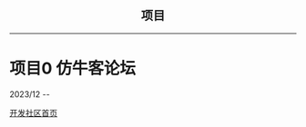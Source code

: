 <div align="center">
    <h1></h1>
<h2>项目</h2>
<span style="font-size: 18px;">
</span>
</div>

---

# 项目0 仿牛客论坛
2023/12 --

[开发社区首页](../projects/nowcoder/开发社区首页/130.md)

